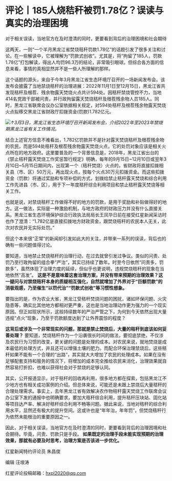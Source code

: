 # 评论丨185人烧秸秆被罚1.78亿？误读与真实的治理困境

对于相关误读，当地官方在及时澄清的同时，更要看到背后的治理困境和社会期待

这两天，一则“一个半月黑龙江省焚烧秸秆罚款1.78亿”的话题引发了很多关注和讨论。在一些解读中，它被理解为“罚款式创收”。尤其是，将“拘留了185人，罚款1.78亿”打包解读，得出人均罚96.3万的结论，非常吸引眼球。但综合各方面的信息来看，事情的真相显然并不是一些人所理解的那样。

这个话题的源头，来自于今年3月黑龙江省生态环境厅召开的一场新闻发布会。该发布会披露了当地禁烧秸秆的治理进展：2022年11月1日至12月15日，黑龙江省共发现秸秆及根茬、残余物露天焚烧火点共计594处。因秸秆禁烧管控不力，当地414名党政干部被问责，并行政拘留露天焚烧秸秆及根茬残余物人员185人。同时，黑龙江省联席会议办公室依据相关规定，对594处秸秆及根茬残余物露天焚烧火点拟移交黑龙江省财政厅扣拨资金(罚款)1.782亿元。

![](https://inews.gtimg.com/om_bt/OnSdc4VmkJNag9oud92sd8EJceyBPgSXPC8-t-lz8FLcYAA/1000)_↑3月3日，黑龙江省生态环境厅召开新闻发布会，介绍2022年至2023年禁烧期黑龙江省有关工作情况。_

结合上述官方信息不难看出，1.782亿罚款并不是针对露天焚烧秸秆及根茬残余物的农民，而是594处秸秆及根茬残余物露天焚烧火点，它的处罚对象应该是相关火点所在的地方政府。这里要普及的一个背景信息是，2018年，黑龙江省出台的《禁止秸秆露天焚烧工作奖惩暂行规定》明确，每年的9月15日~12月10日或翌年3月10日~5月15日期间内，出现第一个（秸秆焚烧）火点的，省财政将直接扣拨相关县（市、区）50万元，再出现火点，按每个火点30万元扣拨资金。而这些扣拨资金（罚款）将通过奖励和专项补偿的方式，划拨给禁止秸秆露天焚烧和综合利用工作先进县（市、区），用于下一年度秸秆综合利用项目和禁止秸秆露天焚烧等相关工作。

也就是说，对禁烧秸秆工作做得不好的地方的罚款，是用于奖励和补贴做得好的地方。这一做法，实际是一种激励机制，与地方政府的财政压力并没有什么直接关系。黑龙江省生态环境保护综合行政执法局局长王凤华日前在接受红星新闻采访时也作了澄清：“1.782亿是直接扣拨地方财政资金，跟焚烧秸秆的农民本人无关，此次对农民并无实际处罚。”

但这个本来很“正常”的新闻却引发如此大的关注，并带来一系列的误读，背后也的确有一些问题值得讨论。

要知道，当地禁止焚烧秸秆的治理行动，在过去就曾引发过争议。类似的问责、处罚乃至行政拘留的组合拳“严治”，其实已持续了数年。时至今日依然“问责多，罚款多”，虽然体现了治理力度的延续，但似乎也更说明，违规焚烧秸秆的现象在当地依然“高发”。
**这是不是意味着这套治理方案，并没有带来预期的治理效果？这一疑问与对禁烧秸秆本身的质疑相互强化，自然就增加了外界对于“巨额罚款”的消极观感，乃至催生“以罚代治”“罚款式创收”等习惯性想象。**

要指出的是，作为农业大省，黑龙江受秸秆焚烧问题的困扰，诸如环保问题、火灾隐患等，确实比其他地方都相对更严重，这也是当地治理动作更为强力的一个现实原因。但正如现状所示，这般持续数年的严治严管之下，为何到今天依然出现大量违规“点火”现象，乃至于罚款额度达到了让外界震惊的程度？

**这背后或涉及一个非常现实的问题，那就是禁止焚烧后，大量的秸秆到底该如何妥善处理？**
要知道，焚烧秸秆作为一个沿袭很长时间的做法，要彻底禁绝，不仅涉及农民行为习惯的改变，更关键的问题是处理的成本。对农民来说，就地焚烧是成本最低的处理方式，并且还可以增强土壤的肥力。而配合环保治理禁烧后，这些秸秆如果不能有一个合理的“出路”，其实就大大增加了农民的处理成本。如果在没有足够配套支持和服务的情况下，将增加的成本完全推给农民来消化，治理效果就自然容易打折扣，也难以获得社会对于禁烧的足够认同。

其实，公开报道显示，对于秸秆的回收再利用，很多地方都在探索，包括黑龙江不少地方也有相关成功案例的介绍。但总体来说，可能还是未跟上禁烧后大量秸秆的合理处理需求。事实上，去年黑龙江省有效解决农作物秸秆露天焚烧工作联席会议办公室下发的通报中也明确要求，要加大秸秆综合利用，提升秸秆压块站、固化站等项目达产率、解决好秸秆综合利用不畅等问题。据此来说，当地对秸秆的综合利用水平，显然还有极大的提升空间。这或许也是“年年治，年年罚”，但焚烧秸秆行为依然未能根治的重要原因之一。

因此，对于相关误读，当地官方在及时澄清的同时，更要看到背后的治理困境和社会期待。毕竟，问责、罚款只是手段。
**如果既定的治理手段未能实现预期的治理效果，那就有必要及时思考，治理方案是否该进一步优化。**

红星新闻特约评论员 朱昌俊

编辑 汪垠涛

红星评论投稿邮箱：hxpl2020@qq.com

